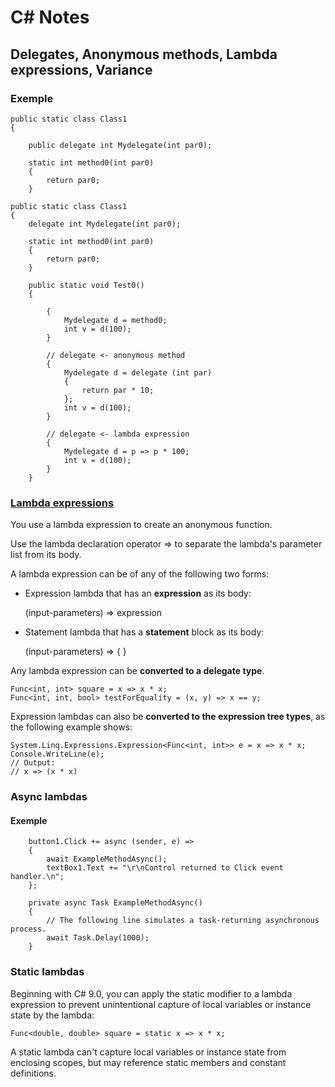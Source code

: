 
# C# Notes

## Delegates, Anonymous methods, Lambda expressions, Variance

### Exemple

    public static class Class1
    {

        public delegate int Mydelegate(int par0);

        static int method0(int par0)
        {
            return par0;
        }

    public static class Class1
    {
        delegate int Mydelegate(int par0);

        static int method0(int par0)
        {
            return par0;
        }

        public static void Test0()
        {

            {
                Mydelegate d = method0;
                int v = d(100);
            }

            // delegate <- anonymous method
            {
                Mydelegate d = delegate (int par)
                {
                    return par * 10;
                };
                int v = d(100);
            }

            // delegate <- lambda expression
            {
                Mydelegate d = p => p * 100;
                int v = d(100);
            }
        }
	
### [Lambda expressions](https://docs.microsoft.com/en-us/dotnet/csharp/language-reference/operators/lambda-expressions)

You use a lambda expression to create an anonymous function.

Use the lambda declaration operator => to separate the lambda's parameter list from its body.

A lambda expression can be of any of the following two forms:

- Expression lambda that has an __expression__ as its body:

    (input-parameters) => expression

- Statement lambda that has a __statement__ block as its body:

    (input-parameters) => { <sequence-of-statements> }

Any lambda expression can be __converted to a delegate type__. 

    Func<int, int> square = x => x * x;
    Func<int, int, bool> testForEquality = (x, y) => x == y;

Expression lambdas can also be __converted to the expression tree types__,
as the following example shows:

    System.Linq.Expressions.Expression<Func<int, int>> e = x => x * x;
    Console.WriteLine(e);
    // Output:
    // x => (x * x)

### Async lambdas

#### Exemple

        button1.Click += async (sender, e) =>
        {
            await ExampleMethodAsync();
            textBox1.Text += "\r\nControl returned to Click event handler.\n";
        };

        private async Task ExampleMethodAsync()
        {
            // The following line simulates a task-returning asynchronous process.
            await Task.Delay(1000);
        }

### Static lambdas

Beginning with C# 9.0, you can apply the static modifier to a lambda expression to prevent 
unintentional capture of local variables or instance state by the lambda:

    Func<double, double> square = static x => x * x;

A static lambda can't capture local variables or instance state from enclosing scopes, 
but may reference static members and constant definitions.
